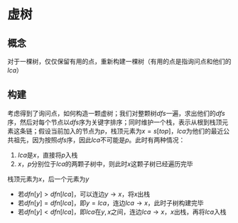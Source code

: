 # 虚树

## 概念

对于一棵树，仅仅保留有用的点，重新构建一棵树（有用的点是指询问点和他们的$lca$）

## 构建

考虑得到了询问点，如何构造一颗虚树；我们对整颗树$dfs$一遍，求出他们的$dfs$序，然后对每个节点以$dfs$序为关键字排序；同时维护一个栈，表示从根到栈顶元素这条链；假设当前加入的节点为$p$，栈顶元素为$x=s[top]$，$lca$为他们的最近公共祖先，因为按照$dfs$序，因此$lca$不可能是$p$。此时有两种情况：

1. $lca$是$x$，直接将$p$入栈
2. $x$，$p$分别位于$lca$的两颗子树中，则此时$x$这颗子树已经遍历完毕

栈顶元素为$x$，后一个元素为$y$

* 若$dfn[y]>dfn[lca]$，可以连边$y\rightarrow x$，将$x$出栈
* 若$dfn[y]=dfn[lca]$，即$y=lca$，连边$lca\rightarrow x$，此时子树构建完毕
* 若$dfn[y]<dfn[lca]$，即$lca$在$y,x$之间，连边$lca\rightarrow x$，$x$出栈，再将$lca$入栈

